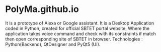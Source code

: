 # PolyMa.github.io
It is a prototype of Alexa or Google assistant. It is a Desktop Application coded in Python, created for official SBTET portal website, Where the application takes voice command and check with its constraints if match then open corresponding site of SBTET in browser. Technologies : Python(Backend), QtDesigner and PyQt5 (UI).
